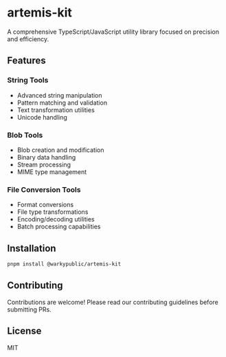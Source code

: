 # artemis-kit

A comprehensive TypeScript/JavaScript utility library focused on precision and efficiency.

## Features

### String Tools
- Advanced string manipulation
- Pattern matching and validation
- Text transformation utilities
- Unicode handling

### Blob Tools
- Blob creation and modification
- Binary data handling
- Stream processing
- MIME type management

### File Conversion Tools
- Format conversions
- File type transformations
- Encoding/decoding utilities
- Batch processing capabilities

## Installation

```bash
pnpm install @warkypublic/artemis-kit
```

## Contributing

Contributions are welcome! Please read our contributing guidelines before submitting PRs.

## License

MIT